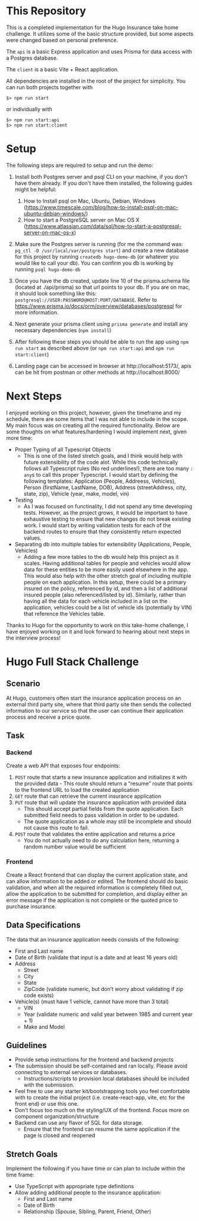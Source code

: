 # This Repository

This is a completed implementation for the Hugo Insurance take home challenge. It utilizes some of the
basic structure provided, but some aspects were changed based on personal preference.

The `api` is a basic Express application and uses Prisma for data access with a Postgres database.

The `client` is a basic Vite + React application.

All dependencies are installed in the root of the project for simplicity. You can run both projects
together with

```
$> npm run start
```

or individually with

```
$> npm run start:api
$> npm run start:client
```

# Setup
The following steps are required to setup and run the demo:

1. Install both Postgres server and psql CLI on your machine, if you don't have them already. If you don't have them installed, the following guides might be helpful:
   1. How to Install psql on Mac, Ubuntu, Debian, Windows (https://www.timescale.com/blog/how-to-install-psql-on-mac-ubuntu-debian-windows/)
   2. How to start a PostgreSQL server on Mac OS X (https://www.atlassian.com/data/sql/how-to-start-a-postgresql-server-on-mac-os-x)
2. Make sure the Postgres server is running (for me the command was: `pg_ctl -D /usr/local/var/postgres start`) and create a new database for this project by running `createdb hugo-demo-db` (or whatever you would like to call your db). You can confirm you db is working by running `psql hugo-demo-db`
3. Once you have the db created, update line 10 of the prisma.schema file (located at ./api/prisma) so that url points to your db.  If you are on mac, it should look something like this: `postgresql://USER:PASSWORD@HOST:PORT/DATABASE`. Refer to https://www.prisma.io/docs/orm/overview/databases/postgresql for more information.

4. Next generate your prisma client using `prisma generate` and install any necessary dependencies (`npm install`)
5. After following these steps you should be able to run the app using `npm run start` as described above (or `npm run start:api` and `npm run start:client`)
6. Landing page can be accessed in browser at http://localhost:5173/, apis can be hit from postman or other methods at http://localhost:8000/

# Next Steps

I enjoyed working on this project, however, given the timeframe and my schedule, there are some items that I was not able to include in the scope. My main focus was on creating all the required functionality. Below are some thoughts on what features/hardening I would implement next, given more time:
- Proper Typing of all Typescript Objects
  - This is one of the listed stretch goals, and I think would help with future extensibility of the code alot. While this code technically follows all Typescript rules (No red underlines!), there are too many `: any`s to call this proper Typescript. I would start by defining the following templates: Application (People, Addreess, Vehicles), Person (firstName, LastName, DOB), Address (streetAddress, city, state, zip), Vehicle (year, make, model, vin)
- Testing 
  - As I was focused on functinality, I did not spend any time developing tests. However, as the project grows, it would be important to have exhaustive testing to ensure that new changes do not break existing work. I would start by writing validation tests for each of the backend routes to ensure that they consistently return expected values.
- Separating db into multiple tables for extensibility (Applications, People, Vehicles)
  - Adding a few more tables to the db would help this project as it scales. Having additional tables for people and vehicles would allow data for these entities to be more easily used elsewhere in the app. This would also help with the other stretch goal of including multiple people on each application. In this setup, there could be a primary insured on the policy, referenced by id, and then a list of additional insured people (also referenced/listed by id). Similarly, rather than having all the data for each vehicle included in a list on the application, vehicles could be a list of vehicle ids (potentially by VIN) that reference the Vehicles table.

Thanks to Hugo for the opportunity to work on this take-home challenge, I have enjoyed working on it and look forward to hearing about next steps in the interview process!

# Hugo Full Stack Challenge

## Scenario

At Hugo, customers often start the insurance application process on an external third party site,
where that third party site then sends the collected information to our service so that the user can
continue their application process and receive a price quote.

## Task

### Backend

Create a web API that exposes four endpoints:

1. `POST` route that starts a new insurance application and initializes it with the provided data -
   This route should return a “resume” route that points to the frontend URL to load the created
   application
2. `GET` route that can retrieve the current insurance application
3. `PUT` route that will update the insurance application with provided data
    - This should accept partial fields from the quote application. Each submitted field needs to
      pass validation in order to be updated.
    - The quote application as a whole may still be incomplete and should not cause this route to
      fail.
4. `POST` route that validates the entire application and returns a price
    - You do not actually need to do any calculation here, returning a random number value would be
      sufficient

### Frontend

Create a React frontend that can display the current application state, and can allow information to
be added or edited. The frontend should do basic validation, and when all the required information
is completely filled out, allow the application to be submitted for completion, and display either
an error message if the application is not complete or the quoted price to purchase insurance.

## Data Specifications

The data that an insurance application needs consists of the following:

-   First and Last name
-   Date of Birth (validate that input is a date and at least 16 years old)
-   Address
    -   Street
    -   City
    -   State
    -   ZipCode (validate numeric, but don’t worry about validating if zip code exists)
-   Vehicle(s) (must have 1 vehicle, cannot have more than 3 total)
    -   VIN
    -   Year (validate numeric and valid year between 1985 and current year + 1)
    -   Make and Model

## Guidelines

-   Provide setup instructions for the frontend and backend projects
-   The submission should be self-contained and ran locally. Please avoid connecting to external
    services or databases.
    -   Instructions/scripts to provision local databases should be included with the submission.
-   Feel free to use any starter kit/bootstrapping tools you feel comfortable with to create the
    initial project (i.e. create-react-app, vite, etc for the front end) or use this one.
-   Don’t focus too much on the styling/UX of the frontend. Focus more on component
    organization/structure
-   Backend can use any flavor of SQL for data storage.
    -   Ensure that the frontend can resume the same application if the page is closed and reopened

## Stretch Goals

Implement the following if you have time or can plan to include within the time frame:

-   Use TypeScript with appropriate type definitions
-   Allow adding additional people to the insurance application:
    -   First and Last name
    -   Date of Birth
    -   Relationship (Spouse, Sibling, Parent, Friend, Other)
